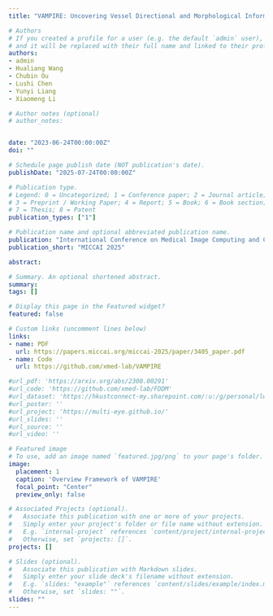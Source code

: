```yaml
---
title: "VAMPIRE: Uncovering Vessel Directional and Morphological Information from OCTA Images for Cardiovascular Disease Risk Factor Prediction"

# Authors
# If you created a profile for a user (e.g. the default `admin` user), write the username (folder name) here 
# and it will be replaced with their full name and linked to their profile.
authors:
- admin
- Hualiang Wang
- Chubin Ou
- Lushi Chen
- Yunyi Liang
- Xiaomeng Li

# Author notes (optional)
# author_notes:


date: "2023-06-24T00:00:00Z"
doi: ""

# Schedule page publish date (NOT publication's date).
publishDate: "2025-07-24T00:00:00Z"

# Publication type.
# Legend: 0 = Uncategorized; 1 = Conference paper; 2 = Journal article;
# 3 = Preprint / Working Paper; 4 = Report; 5 = Book; 6 = Book section;
# 7 = Thesis; 8 = Patent
publication_types: ["1"]

# Publication name and optional abbreviated publication name.
publication: "International Conference on Medical Image Computing and Computer Assisted Intervention (MICCAI), 2025"
publication_short: "MICCAI 2025"

abstract: 

# Summary. An optional shortened abstract.
summary:
tags: []

# Display this page in the Featured widget?
featured: false

# Custom links (uncomment lines below)
links:
- name: PDF
  url: https://papers.miccai.org/miccai-2025/paper/3405_paper.pdf
- name: Code
  url: https://github.com/xmed-lab/VAMPIRE

#url_pdf: 'https://arxiv.org/abs/2308.00291'
#url_code: 'https://github.com/xmed-lab/FDDM'
#url_dataset: 'https://hkustconnect-my.sharepoint.com/:u:/g/personal/lwangdk_connect_ust_hk/Eey6EX7oETNBq9Im8XFFfYIBernNJaTOSzS01GO3-ybyew?e=AFsAnx'
#url_poster: ''
#url_project: 'https://multi-eye.github.io/'
#url_slides: ''
#url_source: ''
#url_video: ''

# Featured image
# To use, add an image named `featured.jpg/png` to your page's folder. 
image:
  placement: 1
  caption: 'Overview Framework of VAMPIRE'
  focal_point: "Center"
  preview_only: false

# Associated Projects (optional).
#   Associate this publication with one or more of your projects.
#   Simply enter your project's folder or file name without extension.
#   E.g. `internal-project` references `content/project/internal-project/index.md`.
#   Otherwise, set `projects: []`.
projects: []

# Slides (optional).
#   Associate this publication with Markdown slides.
#   Simply enter your slide deck's filename without extension.
#   E.g. `slides: "example"` references `content/slides/example/index.md`.
#   Otherwise, set `slides: ""`.
slides: ""
---
```


